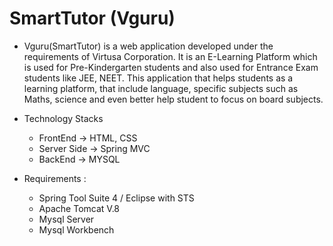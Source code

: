 # SmartTutor (Vguru)
* Vguru(SmartTutor) is a web application developed under the requirements of Virtusa Corporation. It is an E-Learning Platform which is used for Pre-Kindergarten students 
and also used for Entrance Exam students like JEE, NEET. This application that helps students as a learning platform, that include language, specific subjects such as Maths, science and even better help student to focus on board subjects.

* Technology Stacks

  * FrontEnd     -> HTML, CSS
  * Server Side  -> Spring MVC
  * BackEnd      -> MYSQL
  
* Requirements :
  * Spring Tool Suite 4 / Eclipse with STS
  * Apache Tomcat V.8
  * Mysql Server
  * Mysql Workbench
